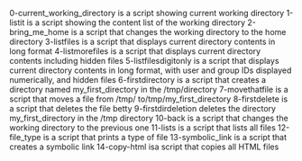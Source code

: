 0-current_working_directory is a script showing current working directory
1-listit is a script showing the content list of the working directory
2-bring_me_home is a script that changes the working directory to the home directory
3-listfiles is a script that displays current directory contents in long format
4-listmorefiles is a script that displays current directory contents including hidden files
5-listfilesdigitonly is a script that displays current directory contents in long format, with user and group IDs displayed numerically, and hidden files
6-firstdirectory is a script that creates a directory named my_first_directory in the /tmp/directory
7-movethatfile is a script that moves a file from /tmp/ to/tmp/my_first_directory
8-firstdelete is a script that deletes the file betty
9-firstdirdeletion deletes the directory my_first_directory in the /tmp directory
10-back is a script that changes the working directory to the previous one
11-lists is a script that lists all files
12-file_type is a script that prints a type of file
13-symbolic_link is a script that creates a symbolic link
14-copy-html isa script that copies all HTML files